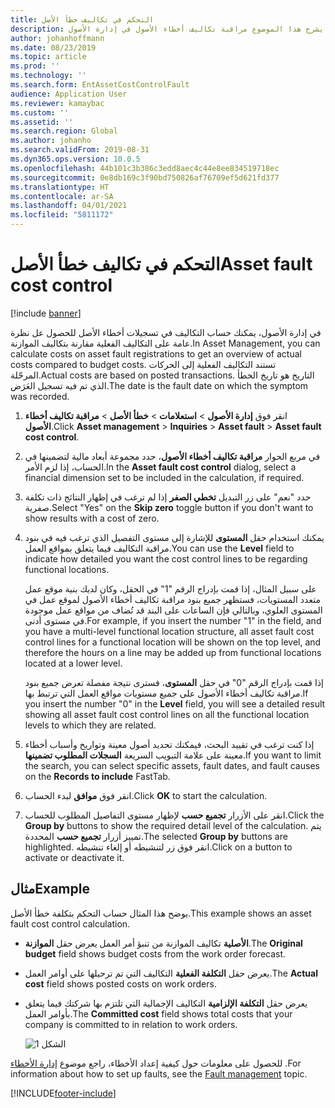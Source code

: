 ```yaml
---
title: التحكم في تكاليف خطأ الأصل
description: يشرح هذا الموضوع مراقبة تكاليف أخطاء الأصول في إدارة الأصول.
author: johanhoffmann
ms.date: 08/23/2019
ms.topic: article
ms.prod: ''
ms.technology: ''
ms.search.form: EntAssetCostControlFault
audience: Application User
ms.reviewer: kamaybac
ms.custom: ''
ms.assetid: ''
ms.search.region: Global
ms.author: johanho
ms.search.validFrom: 2019-08-31
ms.dyn365.ops.version: 10.0.5
ms.openlocfilehash: 44b101c3b386c3edd8aec4c44e8ee834519718ec
ms.sourcegitcommit: 0e8db169c3f90bd750826af76709ef5d621fd377
ms.translationtype: HT
ms.contentlocale: ar-SA
ms.lasthandoff: 04/01/2021
ms.locfileid: "5811172"
---
```

# <a name="asset-fault-cost-control"></a><span data-ttu-id="97889-103">التحكم في تكاليف خطأ الأصل</span><span class="sxs-lookup"><span data-stu-id="97889-103">Asset fault cost control</span></span>

[!include [banner](../../includes/banner.md)]

 

<span data-ttu-id="97889-104">في إدارة الأصول، يمكنك حساب التكاليف في تسجيلات أخطاء الأصل للحصول عل نظرة عامة على التكاليف الفعلية مقارنة بتكاليف الموازنة.</span><span class="sxs-lookup"><span data-stu-id="97889-104">In Asset Management, you can calculate costs on asset fault registrations to get an overview of actual costs compared to budget costs.</span></span> <span data-ttu-id="97889-105">تستند التكاليف الفعلية إلى الحركات المرحّلة.</span><span class="sxs-lookup"><span data-stu-id="97889-105">Actual costs are based on posted transactions.</span></span> <span data-ttu-id="97889-106">التاريخ هو تاريخ الخطأ الذي تم فيه تسجيل العَرَض.</span><span class="sxs-lookup"><span data-stu-id="97889-106">The date is the fault date on which the symptom was recorded.</span></span>

1. <span data-ttu-id="97889-107">انقر فوق **إدارة الأصول** > **استعلامات‬** > **خطأ الأصل** > **مراقبة تكاليف أخطاء الأصول‏‎**.</span><span class="sxs-lookup"><span data-stu-id="97889-107">Click **Asset management** > **Inquiries** > **Asset fault** > **Asset fault cost control**.</span></span>

2. <span data-ttu-id="97889-108">في مربع الحوار **مراقبة تكاليف أخطاء الأصول**، حدد مجموعة أبعاد مالية لتضمينها في الحساب، إذا لزم الأمر.</span><span class="sxs-lookup"><span data-stu-id="97889-108">In the **Asset fault cost control** dialog, select a financial dimension set to be included in the calculation, if required.</span></span>

4. <span data-ttu-id="97889-109">حدد "نعم" على زر التبديل **تخطي الصفر** إذا لم ترغب في إظهار النتائج ذات تكلفة صفرية.</span><span class="sxs-lookup"><span data-stu-id="97889-109">Select "Yes" on the **Skip zero** toggle button if you don't want to show results with a cost of zero.</span></span>

5. <span data-ttu-id="97889-110">يمكنك استخدام حقل **المستوى** للإشارة إلى مستوى التفصيل الذي ترغب فيه في بنود مراقبة التكاليف فيما يتعلق بمواقع العمل.</span><span class="sxs-lookup"><span data-stu-id="97889-110">You can use the **Level** field to indicate how detailed you want the cost control lines to be regarding functional locations.</span></span> 

    <span data-ttu-id="97889-111">على سبيل المثال، إذا قمت بإدراج الرقم "1" في الحقل، وكان لديك بنية موقع عمل متعدد المستويات، فستظهر جميع بنود مراقبة تكاليف أخطاء الأصول لموقع عمل في المستوى العلوي، وبالتالي فإن الساعات على البند قد تُضاف من مواقع عمل موجودة في مستوى أدنى.</span><span class="sxs-lookup"><span data-stu-id="97889-111">For example, if you insert the number "1" in the field, and you have a multi-level functional location structure, all asset fault cost control lines for a functional location will be shown on the top level, and therefore the hours on a line may be added up from functional locations located at a lower level.</span></span> 
    
    <span data-ttu-id="97889-112">إذا قمت بإدراج الرقم "0" في حقل **المستوى**، فسترى نتيجة مفصلة تعرض جميع بنود مراقبة تكاليف أخطاء الأصول على جميع مستويات مواقع العمل التي ترتبط بها.</span><span class="sxs-lookup"><span data-stu-id="97889-112">If you insert the number "0" in the **Level** field, you will see a detailed result showing all asset fault cost control lines on all the functional location levels to which they are related.</span></span>

6. <span data-ttu-id="97889-113">إذا كنت ترغب في تقييد البحث، فيمكنك تحديد أصول معينة وتواريخ وأسباب أخطاء معينة على علامة التبويب السريعة **السجلات المطلوب تضمينها‬**.</span><span class="sxs-lookup"><span data-stu-id="97889-113">If you want to limit the search, you can select specific assets, fault dates, and fault causes on the **Records to include** FastTab.</span></span>

7. <span data-ttu-id="97889-114">انقر فوق **موافق** لبدء الحساب.</span><span class="sxs-lookup"><span data-stu-id="97889-114">Click **OK** to start the calculation.</span></span>

8. <span data-ttu-id="97889-115">انقر على الأزرار **تجميع حسب** لإظهار مستوى التفاصيل المطلوب للحساب.</span><span class="sxs-lookup"><span data-stu-id="97889-115">Click the **Group by** buttons to show the required detail level of the calculation.</span></span> <span data-ttu-id="97889-116">يتم تمييز أزرار **تجميع حسب** المحددة.</span><span class="sxs-lookup"><span data-stu-id="97889-116">The selected **Group by** buttons are highlighted.</span></span> <span data-ttu-id="97889-117">انقر فوق زر لتنشيطه أو إلغاء تنشيطه.</span><span class="sxs-lookup"><span data-stu-id="97889-117">Click on a button to activate or deactivate it.</span></span>

## <a name="example"></a><span data-ttu-id="97889-118">مثال</span><span class="sxs-lookup"><span data-stu-id="97889-118">Example</span></span>

<span data-ttu-id="97889-119">يوضح هذا المثال حساب التحكم بتكلفة خطأ الأصل.</span><span class="sxs-lookup"><span data-stu-id="97889-119">This example shows an asset fault cost control calculation.</span></span>

- <span data-ttu-id="97889-120">يعرض حقل **الموازنة‏‎ الأصلية** تكاليف الموازنة من تنبؤ أمر العمل.</span><span class="sxs-lookup"><span data-stu-id="97889-120">The **Original budget** field shows budget costs from the work order forecast.</span></span> 
- <span data-ttu-id="97889-121">يعرض حقل **التكلفة الفعلية** التكاليف التي تم ترحيلها على أوامر العمل.</span><span class="sxs-lookup"><span data-stu-id="97889-121">The **Actual cost** field shows posted costs on work orders.</span></span> 
- <span data-ttu-id="97889-122">يعرض حقل **التكلفة الإلزامية** التكاليف الإجمالية التي تلتزم بها شركتك فيما يتعلق بأوامر العمل.</span><span class="sxs-lookup"><span data-stu-id="97889-122">The **Committed cost** field shows total costs that your company is committed to in relation to work orders.</span></span>

    ![الشكل 1](media/05-controlling-and-reporting.png)

<span data-ttu-id="97889-124">للحصول على معلومات حول كيفية إعداد الأخطاء، راجع موضوع [إدارة الأخطاء](../setup-for-work-orders/fault-management.md) .</span><span class="sxs-lookup"><span data-stu-id="97889-124">For information about how to set up faults, see the [Fault management](../setup-for-work-orders/fault-management.md) topic.</span></span>


[!INCLUDE[footer-include](../../../includes/footer-banner.md)]